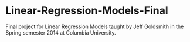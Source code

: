 Linear-Regression-Models-Final
==============================

Final project for Linear Regression Models taught by Jeff Goldsmith in the Spring semester 2014 at Columbia University.
